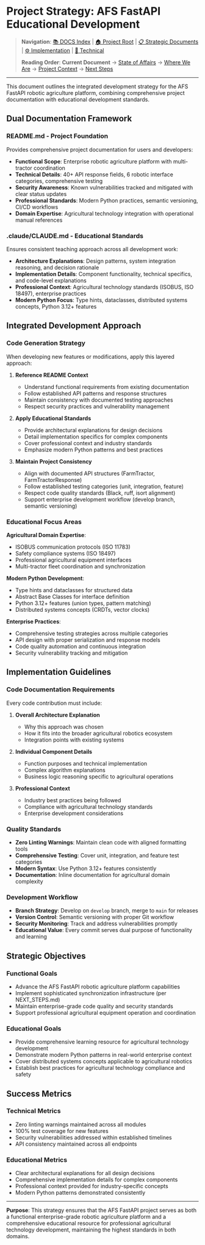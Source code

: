 # Project Strategy: AFS FastAPI Educational Development

> **Navigation**: [📚 DOCS Index](../README.md) | [🏠 Project Root](../../) | [📋 Strategic Documents](../strategic/) | [⚙️ Implementation](../implementation/) | [🔧 Technical](../technical/)
>
> **Reading Order**: **Current Document** → [State of Affairs](STATE_OF_AFFAIRS.md) → [Where We Are](WHERE_WE_ARE.md) → [Project Context](PROJECT_CONTEXT.md) → [Next Steps](NEXT_STEPS.md)

---

This document outlines the integrated development strategy for the AFS FastAPI robotic agriculture platform, combining comprehensive project documentation with educational development standards.

## Dual Documentation Framework

### README.md - Project Foundation
Provides comprehensive project documentation for users and developers:

- **Functional Scope**: Enterprise robotic agriculture platform with multi-tractor coordination
- **Technical Details**: 40+ API response fields, 6 robotic interface categories, comprehensive testing
- **Security Awareness**: Known vulnerabilities tracked and mitigated with clear status updates
- **Professional Standards**: Modern Python practices, semantic versioning, CI/CD workflows
- **Domain Expertise**: Agricultural technology integration with operational manual references

### .claude/CLAUDE.md - Educational Standards
Ensures consistent teaching approach across all development work:

- **Architecture Explanations**: Design patterns, system integration reasoning, and decision rationale
- **Implementation Details**: Component functionality, technical specifics, and code-level explanations
- **Professional Context**: Agricultural technology standards (ISOBUS, ISO 18497), enterprise practices
- **Modern Python Focus**: Type hints, dataclasses, distributed systems concepts, Python 3.12+ features

## Integrated Development Approach

### Code Generation Strategy

When developing new features or modifications, apply this layered approach:

1. **Reference README Context**
   - Understand functional requirements from existing documentation
   - Follow established API patterns and response structures
   - Maintain consistency with documented testing approaches
   - Respect security practices and vulnerability management

2. **Apply Educational Standards**
   - Provide architectural explanations for design decisions
   - Detail implementation specifics for complex components
   - Cover professional context and industry standards
   - Emphasize modern Python patterns and best practices

3. **Maintain Project Consistency**
   - Align with documented API structures (FarmTractor, FarmTractorResponse)
   - Follow established testing categories (unit, integration, feature)
   - Respect code quality standards (Black, ruff, isort alignment)
   - Support enterprise development workflow (develop branch, semantic versioning)

### Educational Focus Areas

**Agricultural Domain Expertise**:
- ISOBUS communication protocols (ISO 11783)
- Safety compliance systems (ISO 18497)
- Professional agricultural equipment interfaces
- Multi-tractor fleet coordination and synchronization

**Modern Python Development**:
- Type hints and dataclasses for structured data
- Abstract Base Classes for interface definition
- Python 3.12+ features (union types, pattern matching)
- Distributed systems concepts (CRDTs, vector clocks)

**Enterprise Practices**:
- Comprehensive testing strategies across multiple categories
- API design with proper serialization and response models
- Code quality automation and continuous integration
- Security vulnerability tracking and mitigation

## Implementation Guidelines

### Code Documentation Requirements

Every code contribution must include:

1. **Overall Architecture Explanation**
   - Why this approach was chosen
   - How it fits into the broader agricultural robotics ecosystem
   - Integration points with existing systems

2. **Individual Component Details**
   - Function purposes and technical implementation
   - Complex algorithm explanations
   - Business logic reasoning specific to agricultural operations

3. **Professional Context**
   - Industry best practices being followed
   - Compliance with agricultural technology standards
   - Enterprise development considerations

### Quality Standards

- **Zero Linting Warnings**: Maintain clean code with aligned formatting tools
- **Comprehensive Testing**: Cover unit, integration, and feature test categories
- **Modern Syntax**: Use Python 3.12+ features consistently
- **Documentation**: Inline documentation for agricultural domain complexity

### Development Workflow

- **Branch Strategy**: Develop on `develop` branch, merge to `main` for releases
- **Version Control**: Semantic versioning with proper Git workflow
- **Security Monitoring**: Track and address vulnerabilities promptly
- **Educational Value**: Every commit serves dual purpose of functionality and learning

## Strategic Objectives

### Functional Goals

- Advance the AFS FastAPI robotic agriculture platform capabilities
- Implement sophisticated synchronization infrastructure (per NEXT_STEPS.md)
- Maintain enterprise-grade code quality and security standards
- Support professional agricultural equipment operation and coordination

### Educational Goals

- Provide comprehensive learning resource for agricultural technology development
- Demonstrate modern Python patterns in real-world enterprise context
- Cover distributed systems concepts applicable to agricultural robotics
- Establish best practices for agricultural technology compliance and safety

## Success Metrics

### Technical Metrics
- Zero linting warnings maintained across all modules
- 100% test coverage for new features
- Security vulnerabilities addressed within established timelines
- API consistency maintained across all endpoints

### Educational Metrics
- Clear architectural explanations for all design decisions
- Comprehensive implementation details for complex components
- Professional context provided for industry-specific concepts
- Modern Python patterns demonstrated consistently

---

**Purpose**: This strategy ensures that the AFS FastAPI project serves as both a functional enterprise-grade robotic agriculture platform and a comprehensive educational resource for professional agricultural technology development, maintaining the highest standards in both domains.
